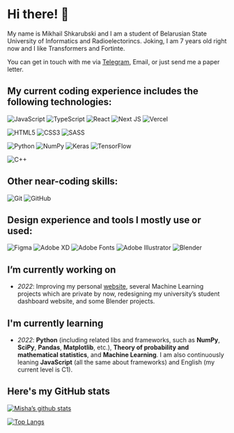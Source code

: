 <h1>Hi there! 🖖</h1>

My name is Mikhail Shkarubski and I am a student of Belarusian State University of Informatics and Radioelectorincs. Joking, I am 7 years old right now and I like Transformers and Fortinte.

You can get in touch with me via [Telegram](https://t.me/insidioussix), Email, or just send me a paper letter.

<h2>My current coding experience includes the following technologies:</h2>
  
   ![JavaScript](https://img.shields.io/badge/javascript-%23323330.svg?style=for-the-badge&logo=javascript&logoColor=%23F7DF1E)
   ![TypeScript](https://img.shields.io/badge/typescript-%23007ACC.svg?style=for-the-badge&logo=typescript&logoColor=white)
   ![React](https://img.shields.io/badge/react-%2320232a.svg?style=for-the-badge&logo=react&logoColor=%2361DAFB)
   ![Next JS](https://img.shields.io/badge/Next-black?style=for-the-badge&logo=next.js&logoColor=white)
   ![Vercel](https://img.shields.io/badge/vercel-%23000000.svg?style=for-the-badge&logo=vercel&logoColor=white)
   
   ![HTML5](https://img.shields.io/badge/html5-%23E34F26.svg?style=for-the-badge&logo=html5&logoColor=white)
   ![CSS3](https://img.shields.io/badge/css3-%231572B6.svg?style=for-the-badge&logo=css3&logoColor=white)
   ![SASS](https://img.shields.io/badge/SASS-hotpink.svg?style=for-the-badge&logo=SASS&logoColor=white)
   
   ![Python](https://img.shields.io/badge/python-3670A0?style=for-the-badge&logo=python&logoColor=ffdd54)
   ![NumPy](https://img.shields.io/badge/numpy-%23013243.svg?style=for-the-badge&logo=numpy&logoColor=white)
   ![Keras](https://img.shields.io/badge/Keras-%23D00000.svg?style=for-the-badge&logo=Keras&logoColor=white)
   ![TensorFlow](https://img.shields.io/badge/TensorFlow-%23FF6F00.svg?style=for-the-badge&logo=TensorFlow&logoColor=white)
   
   ![C++](https://img.shields.io/badge/c++-%2300599C.svg?style=for-the-badge&logo=c%2B%2B&logoColor=white)

<h2>Other near-coding skills:</h2>
  
   ![Git](https://img.shields.io/badge/git-%23F05033.svg?style=for-the-badge&logo=git&logoColor=white)
   ![GitHub](https://img.shields.io/badge/github-%23121011.svg?style=for-the-badge&logo=github&logoColor=white)

<h2>Design experience and tools I mostly use or used:</h2>

   ![Figma](https://img.shields.io/badge/figma-%23F24E1E.svg?style=for-the-badge&logo=figma&logoColor=white)
   ![Adobe XD](https://img.shields.io/badge/Adobe%20XD-470137?style=for-the-badge&logo=Adobe%20XD&logoColor=#FF61F6)
   ![Adobe Fonts](https://img.shields.io/badge/Adobe%20Fonts-000B1D.svg?style=for-the-badge&logo=Adobe%20Fonts&logoColor=white)
   ![Adobe Illustrator](https://img.shields.io/badge/adobe%20illustrator-%23FF9A00.svg?style=for-the-badge&logo=adobe%20illustrator&logoColor=white)
   ![Blender](https://img.shields.io/badge/blender-%23F5792A.svg?style=for-the-badge&logo=blender&logoColor=white)
  

<h2>I’m currently working on</h2>

- *2022*: Improving my personal [website](https://alley.vercel.app), several Machine Learning projects which are private by now, redesigning my university’s student dashboard website, and some Blender projects.

<h2>I'm currently learning</h2>

- *2022*: **Python** (including related libs and frameworks, such as **NumPy**, **SciPy**, **Pandas**, **Matplotlib**, etc.), **Theory of probability and mathematical statistics**, and **Machine Learning**. I am also continuously leaning **JavaScript** (all the same about frameworks) and English (my current level is C1). 

<h2>Here's my GitHub stats</h2>

[![Misha’s github stats](https://github-readme-stats.vercel.app/api?username=mishashkarubski)](https://github.com/mishashkarubski)

[![Top Langs](https://github-readme-stats.vercel.app/api/top-langs/?username=mishashkarubski&layout=compact)](https://github.com/mishashkarubski)

